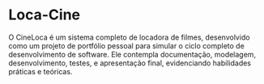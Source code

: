 # Loca-Cine
O CineLoca é um sistema completo de locadora de filmes, desenvolvido como um projeto de portfólio pessoal para simular o ciclo completo de desenvolvimento de software. Ele contempla documentação, modelagem, desenvolvimento, testes, e apresentação final, evidenciando habilidades práticas e teóricas.
